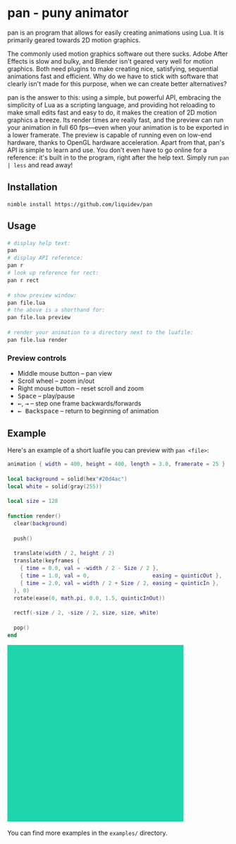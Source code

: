 # pan - puny animator

pan is an program that allows for easily creating animations using Lua.
It is primarily geared towards 2D motion graphics.

The commonly used motion graphics software out there sucks. Adobe After Effects
is slow and bulky, and Blender isn't geared very well for motion graphics. Both
need plugins to make creating nice, satisfying, sequential animations fast and
efficient. Why do we have to stick with software that clearly isn't made for
this purpose, when we can create better alternatives?

pan is the answer to this: using a simple, but powerful API, embracing the
simplicity of Lua as a scripting language, and providing hot reloading to make
small edits fast and easy to do, it makes the creation of 2D motion graphics a
breeze. Its render times are really fast, and the preview can run your animation
in full 60 fps—even when your animation is to be exported in a lower framerate.
The preview is capable of running even on low-end hardware, thanks to OpenGL
hardware acceleration.
Apart from that, pan's API is simple to learn and use. You don't even have to go
online for a reference: it's built in to the program, right after the help text.
Simply run `pan | less` and read away!

## Installation

```
nimble install https://github.com/liquidev/pan
```

## Usage

```bash
# display help text:
pan
# display API reference:
pan r
# look up reference for rect:
pan r rect

# show preview window:
pan file.lua
# the above is a shorthand for:
pan file.lua preview

# render your animation to a directory next to the luafile:
pan file.lua render
```

### Preview controls

- Middle mouse button – pan view
- Scroll wheel – zoom in/out
- Right mouse button – reset scroll and zoom
- <kbd>Space</kbd> – play/pause
- <kbd>←</kbd>, <kbd>→</kbd> – step one frame backwards/forwards
- <kbd>← Backspace</kbd> – return to beginning of animation

## Example

Here's an example of a short luafile you can preview with `pan <file>`:
```lua
animation { width = 400, height = 400, length = 3.0, framerate = 25 }

local background = solid(hex"#20d4ac")
local white = solid(gray(255))

local size = 128

function render()
  clear(background)

  push()

  translate(width / 2, height / 2)
  translate(keyframes {
    { time = 0.0, val = -width / 2 - Size / 2 },
    { time = 1.0, val = 0,                    easing = quinticOut },
    { time = 2.0, val = width / 2 + Size / 2, easing = quinticIn },
  }, 0)
  rotate(ease(0, math.pi, 0.0, 1.5, quinticInOut))

  rectf(-size / 2, -size / 2, size, size, white)

  pop()
end
```

![hello.lua rendered at 25 fps](hello.webp)

You can find more examples in the `examples/` directory.
